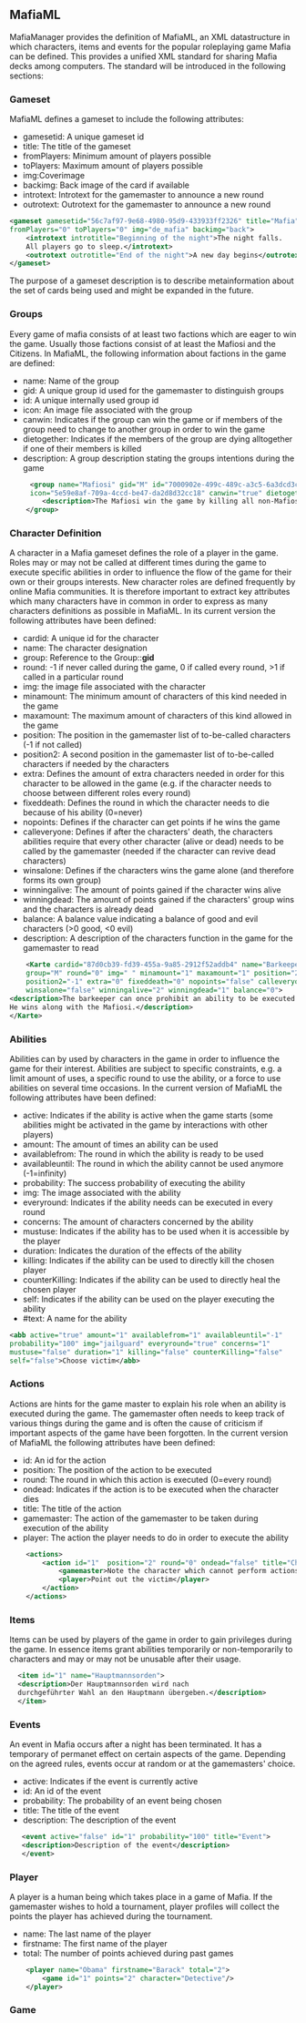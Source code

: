 ## MafiaML
MafiaManager provides the definition of MafiaML, an XML datastructure in which characters, items and events for the popular roleplaying game Mafia can be defined.
This provides a unified XML standard for sharing Mafia decks among computers.
The standard will be introduced in the following sections:
### Gameset
MafiaML defines a gameset to include the following attributes:
- gamesetid: A unique gameset id
- title: The title of the gameset
- fromPlayers: Minimum amount of players possible
- toPlayers: Maximum amount of players possible
- img:Coverimage 
- backimg: Back image of the card if available
- introtext: Introtext for the gamemaster to announce a new round
- outrotext: Outrotext for the gamemaster to announce a new round

```xml
<gameset gamesetid="56c7af97-9e68-4980-95d9-433933ff2326" title="Mafia"
fromPlayers="0" toPlayers="0" img="de_mafia" backimg="back">
    <introtext introtitle="Beginning of the night">The night falls.
    All players go to sleep.</introtext>
    <outrotext outrotitle="End of the night">A new day begins</outrotext>
</gameset>
```

The purpose of a gameset description is to describe metainformation about the set of cards being used and might be expanded in the future.
### Groups
Every game of mafia consists of at least two factions which are eager to win the game. Usually those factions consist of at least the Mafiosi and the Citizens. In MafiaML, the following information about factions in the game are defined:
- name: Name of the group
- gid: A unique group id used for the gamemaster to distinguish groups
- id: A unique internally used group id
- icon: An image file associated with the group
- canwin: Indicates if the group can win the game or if members of the group need to change to another group in order to win the game
- dietogether: Indicates if the members of the group are dying alltogether if one of their members is killed
- description: A group description stating the groups intentions during the game

```xml
     <group name="Mafiosi" gid="M" id="7000902e-499c-489c-a3c5-6a3dcd3ca621"
     icon="5e59e8af-709a-4ccd-be47-da2d8d32cc18" canwin="true" dietogether="false">
        <description>The Mafiosi win the game by killing all non-Mafiosi.</description>
    </group>
```

### Character Definition
A character in a Mafia gameset defines the role of a player in the game. Roles may or may not be called at different times during the game to execute specific abilities in order to influence the flow of the game for their own or their groups interests. New character roles are defined frequently by online Mafia communities. It is therefore important to extract key attributes which many characters have in common in order to express as many characters definitions as possible in MafiaML. In its current version the following attributes have been defined:
- cardid: A unique id for the character
- name: The character designation
- group: Reference to the Group::**gid**
- round: -1 if never called during the game, 0 if called every round, >1 if called in a particular round
- img: the image file associated with the character
- minamount: The minimum amount of characters of this kind needed in the game
- maxamount: The maximum amount of characters of this kind allowed in the game
- position: The position in the gamemaster list of to-be-called characters (-1 if not called)
- position2: A second position in the gamemaster list of to-be-called characters if needed by the characters
- extra: Defines the amount of extra characters needed in order for this character to be allowed in the game (e.g. if the character needs to choose between different roles every round)
- fixeddeath: Defines the round in which the character needs to die because of his ability (0=never)
- nopoints: Defines if the character can get points if he wins the game
- calleveryone: Defines if after the characters' death, the characters abilities require that every other character (alive or dead) needs to be called by the gamemaster (needed if the character can revive dead characters)
- winsalone: Defines if the characters wins the game alone (and therefore forms its own group)
- winningalive: The amount of points gained if the character wins alive
- winningdead: The amount of points gained if the characters' group wins and the characters is already dead
- balance: A balance value indicating a balance of good and evil characters (>0 good, <0 evil)
- description: A description of the characters function in the game for the gamemaster to read

```xml
    <Karte cardid="87d0cb39-fd39-455a-9a85-2912f52addb4" name="Barkeeper" 
    group="M" round="0" img=" " minamount="1" maxamount="1" position="2" 
    position2="-1" extra="0" fixeddeath="0" nopoints="false" calleveryone="false"
    winsalone="false" winningalive="2" winningdead="1" balance="0">
<description>The barkeeper can once prohibit an ability to be executed during the night.
He wins along with the Mafiosi.</description>
</Karte>
```

### Abilities
Abilities can by used by characters in the game in order to influence the game for their interest. Abilities are subject to specific constraints, e.g. a limit amount of uses, a specific round to use the ability, or a force to use abilities on several time occasions.
In the current version of MafiaML the following attributes have been defined:
- active: Indicates if the ability is active when the game starts (some abilities might be activated in the game by interactions with other players)
- amount: The amount of times an ability can be used
- availablefrom: The round in which the ability is ready to be used
- availableuntil: The round in which the ability cannot be used anymore (-1=infinity)
- probability: The success probability of executing the ability
- img: The image associated with the ability
- everyround: Indicates if the ability needs can be executed in every round
- concerns: The amount of characters concerned by the ability
- mustuse: Indicates if the ability has to be used when it is accessible by the player
- duration: Indicates the duration of the effects of the ability
- killing: Indicates if the ability can be used to directly kill the chosen player
- counterKilling: Indicates if the ability can be used to directly heal the chosen player
- self: Indicates if the ability can be used on the player executing the ability
- #text: A name for the ability
```xml
<abb active="true" amount="1" availablefrom="1" availableuntil="-1"
probability="100" img="jailguard" everyround="true" concerns="1"
mustuse="false" duration="1" killing="false" counterKilling="false"
self="false">Choose victim</abb>
```
### Actions
Actions are hints for the game master to explain his role when an ability is executed during the game. The gamemaster often needs to keep track of various things during the game and is often the cause of criticism if important aspects of the game have been forgotten.
In the current version of MafiaML the following attributes have been defined:
- id: An id for the action
- position: The position of the action to be executed
- round: The round in which this action is executed (0=every round)
- ondead: Indicates if the action is to be executed when the character dies
- title: The title of the action
- gamemaster: The action of the gamemaster to be taken during execution of the ability
- player: The action the player needs to do in order to execute the ability

```xml
    <actions>
        <action id="1"  position="2" round="0" ondead="false" title="Choose victim">
            <gamemaster>Note the character which cannot perform actions during the night.</gamemaster>
            <player>Point out the victim</player>
        </action>
    </actions>
```

### Items
Items can be used by players of the game in order to gain privileges during the game. In essence items grant abilities temporarily or non-temporarily to characters and may or may not be unusable after their usage.
```xml
  <item id="1" name="Hauptmannsorden">
  <description>Der Hauptmannsorden wird nach 
  durchgeführter Wahl an den Hauptmann übergeben.</description>
  </item>
```
### Events
An event in Mafia occurs after a night has been terminated. It has a temporary of permanet effect on certain aspects of the game. Depending on the agreed rules, events occur at random or at the gamemasters' choice.
- active: Indicates if the event is currently active
- id: An id of the event
- probability: The probability of an event being chosen
- title: The title of the event
- description: The description of the event
```xml
   <event active="false" id="1" probability="100" title="Event">
   <description>Description of the event</description>
   </event>
```
### Player
A player is a human being which takes place in a game of Mafia. If the gamemaster wishes to hold a tournament, player profiles will collect the points the player has achieved during the tournament.
- name: The last name of the player
- firstname: The first name of the player
- total: The number of points achieved during past games
```xml
    <player name="Obama" firstname="Barack" total="2">
        <game id="1" points="2" character="Detective"/>
    </player>
```    
### Game

